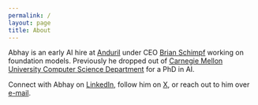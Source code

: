 ```yaml
---
permalink: /
layout: page
title: About
---
```


Abhay is an early AI hire at [Anduril](https://anduril.com/) under CEO [Brian Schimpf](https://www.linkedin.com/in/bschimpf) working on foundation models. Previously he dropped out of [Carnegie Mellon University Computer Science Department](https://csd.cmu.edu/) for a PhD in AI.

Connect with Abhay on [LinkedIn](https://www.linkedin.com/in/abhayvenkatesh/), follow him on [X](https://twitter.com/AbhayVenkatesh1), or reach out to him over [e-mail](mailto:abhay.venkatesh@gmail.com).

